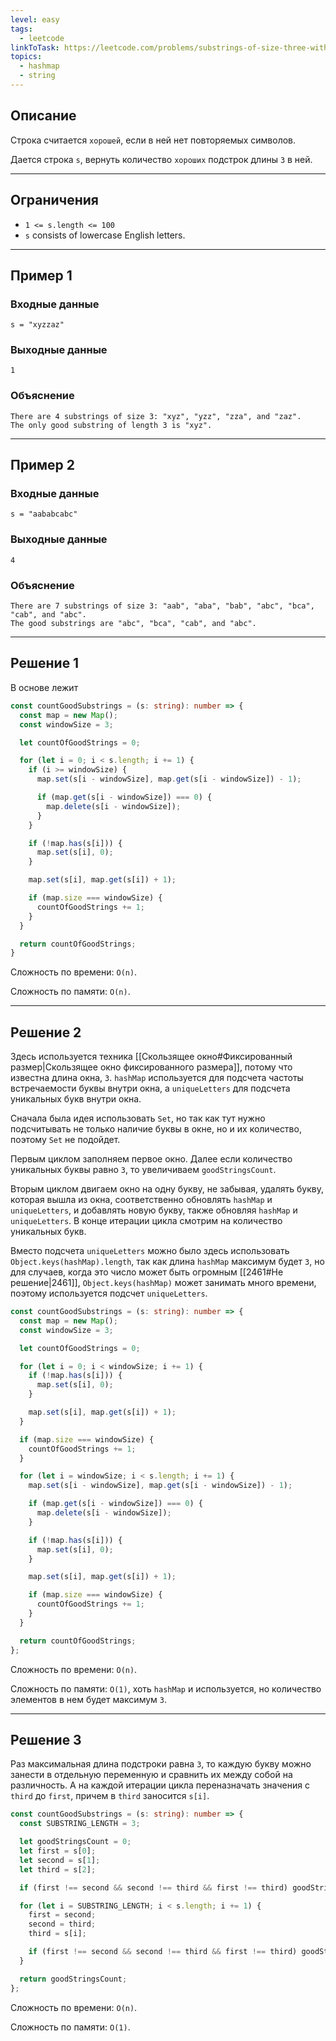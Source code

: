 ```yaml
---
level: easy
tags:
  - leetcode
linkToTask: https://leetcode.com/problems/substrings-of-size-three-with-distinct-characters/
topics:
  - hashmap
  - string
---
```

## Описание

Строка считается `хорошей`, если в ней нет повторяемых символов.

Дается строка `s`, вернуть количество `хороших` подстрок длины `3` в ней.

---
## Ограничения

- `1 <= s.length <= 100`
- `s`​​​​​​ consists of lowercase English letters.

---
## Пример 1

### Входные данные

```
s = "xyzzaz"
```
### Выходные данные

```
1
```
### Объяснение

```
There are 4 substrings of size 3: "xyz", "yzz", "zza", and "zaz". 
The only good substring of length 3 is "xyz".
```

---
## Пример 2

### Входные данные

```
s = "aababcabc"
```
### Выходные данные

```
4
```
### Объяснение

```
There are 7 substrings of size 3: "aab", "aba", "bab", "abc", "bca", "cab", and "abc".
The good substrings are "abc", "bca", "cab", and "abc".
```

---
## Решение 1

В основе лежит 

```typescript
const countGoodSubstrings = (s: string): number => {
  const map = new Map();
  const windowSize = 3;

  let countOfGoodStrings = 0;

  for (let i = 0; i < s.length; i += 1) {
    if (i >= windowSize) {
      map.set(s[i - windowSize], map.get(s[i - windowSize]) - 1);

      if (map.get(s[i - windowSize]) === 0) {
        map.delete(s[i - windowSize]);
      }
    }

    if (!map.has(s[i])) {
      map.set(s[i], 0);
    }

    map.set(s[i], map.get(s[i]) + 1);

    if (map.size === windowSize) {
      countOfGoodStrings += 1;
    }
  }

  return countOfGoodStrings;
}
```

Сложность по времени: `O(n)`.

Сложность по памяти: `O(n)`.

---
## Решение 2

Здесь используется техника [[Скользящее окно#Фиксированный размер|Скользящее окно фиксированного размера]], потому что известна длина окна, `3`. `hashMap` используется для подсчета частоты встречаемости буквы внутри окна, а `uniqueLetters` для подсчета уникальных букв внутри окна. 

Сначала была идея использовать `Set`, но так как тут нужно подсчитывать не только наличие буквы в окне, но и их количество, поэтому `Set` не подойдет.

Первым циклом заполняем первое окно. Далее если количество уникальных буквы равно `3`, то увеличиваем `goodStringsCount`. 

Вторым циклом двигаем окно на одну букву, не забывая, удалять букву, которая вышла из окна, соответственно обновлять `hashMap` и `uniqueLetters`, и добавлять новую букву, также обновляя `hashMap` и `uniqueLetters`. В конце итерации цикла смотрим на количество уникальных букв.

Вместо подсчета `uniqueLetters` можно было здесь использовать `Object.keys(hashMap).length`, так как длина `hashMap` максимум будет `3`, но для случаев, когда это число может быть огромным [[2461#Не решение|2461]], `Object.keys(hashMap)` может занимать много времени, поэтому используется подсчет `uniqueLetters`.

```typescript
const countGoodSubstrings = (s: string): number => {
  const map = new Map();
  const windowSize = 3;

  let countOfGoodStrings = 0;

  for (let i = 0; i < windowSize; i += 1) {
    if (!map.has(s[i])) {
      map.set(s[i], 0);
    }

    map.set(s[i], map.get(s[i]) + 1);
  }

  if (map.size === windowSize) {
    countOfGoodStrings += 1;
  }

  for (let i = windowSize; i < s.length; i += 1) {
    map.set(s[i - windowSize], map.get(s[i - windowSize]) - 1);

    if (map.get(s[i - windowSize]) === 0) {
      map.delete(s[i - windowSize]);
    }

    if (!map.has(s[i])) {
      map.set(s[i], 0);
    }

    map.set(s[i], map.get(s[i]) + 1);

    if (map.size === windowSize) {
      countOfGoodStrings += 1;
    }
  }

  return countOfGoodStrings;
};
```

Сложность по времени: `O(n)`.

Сложность по памяти: `O(1)`, хоть `hashMap` и используется, но количество элементов в нем будет максимум `3`.

---
## Решение 3

Раз максимальная длина подстроки равна `3`, то каждую букву можно занести в отдельную переменную и сравнить их между собой на различность. А на каждой итерации цикла переназначать значения с `third` до `first`, причем в `third` заносится `s[i]`.

```typescript
const countGoodSubstrings = (s: string): number => {
  const SUBSTRING_LENGTH = 3;

  let goodStringsCount = 0;
  let first = s[0];
  let second = s[1];
  let third = s[2];

  if (first !== second && second !== third && first !== third) goodStringsCount += 1;

  for (let i = SUBSTRING_LENGTH; i < s.length; i += 1) {
    first = second;
    second = third;
    third = s[i];

    if (first !== second && second !== third && first !== third) goodStringsCount += 1;
  }

  return goodStringsCount;
};
```

Сложность по времени: `O(n)`.

Сложность по памяти: `O(1)`.